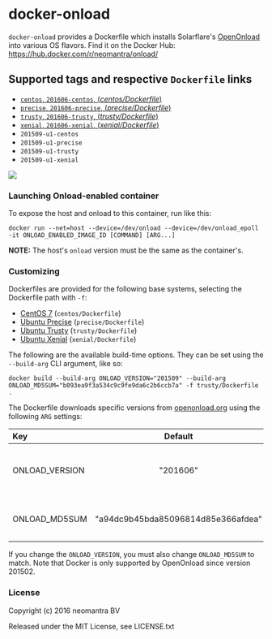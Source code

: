 # docker-onload

`docker-onload` provides a Dockerfile which installs Solarflare's [OpenOnload](http://www.openonload.org/ "OpenOnload") into various OS flavors. Find it on the Docker Hub: https://hub.docker.com/r/neomantra/onload/

## Supported tags and respective `Dockerfile` links

- [`centos`, `201606-centos`, (*centos/Dockerfile*)](https://github.com/neomantra/docker-onload/blob/master/centos/Dockerfile)
- [`precise`, `201606-precise`, (*precise/Dockerfile*)](https://github.com/neomantra/docker-onload/blob/master/precise/Dockerfile)
- [`trusty`, `201606-trusty`, (*trusty/Dockerfile*)](https://github.com/neomantra/docker-onload/blob/master/trusty/Dockerfile)
- [`xenial`, `201606-xenial`, (*xenial/Dockerfile*)](https://github.com/neomantra/docker-onload/blob/master/xenial/Dockerfile)
- `201509-u1-centos`
- `201509-u1-precise`
- `201509-u1-trusty`
- `201509-u1-xenial`


[![](https://images.microbadger.com/badges/license/neomantra/onload.svg)](http://microbadger.com/images/neomantra/onload "Get your own license badge on microbadger.com")

### Launching Onload-enabled container

To expose the host and onload to this container, run like this:
```
docker run --net=host --device=/dev/onload --device=/dev/onload_epoll -it ONLOAD_ENABLED_IMAGE_ID [COMMAND] [ARG...]
```

**NOTE:** The host's `onload` version must be the same as the container's.

### Customizing

Dockerfiles are provided for the following base systems, selecting the Dockerfile path with `-f`:

 * [CentOS 7](https://github.com/neomantra/docker-onload/centos/Dockerfile) (`centos/Dockerfile`)
 * [Ubuntu Precise](https://github.com/neomantra/docker-onload/precise/Dockerfile) (`precise/Dockerfile`)
 * [Ubuntu Trusty](https://github.com/neomantra/docker-onload/trusty/Dockerfile) (`trusty/Dockerfile`)
 * [Ubuntu Xenial](https://github.com/neomantra/docker-onload/xenial/Dockerfile) (`xenial/Dockerfile`)

The following are the available build-time options. They can be set using the `--build-arg` CLI argument, like so:

```
docker build --build-arg ONLOAD_VERSION="201509" --build-arg ONLOAD_MD5SUM="b093ea9f3a534c9c9fe9da6c2b6ccb7a" -f trusty/Dockerfile .
```

The Dockerfile downloads specific versions from [openonload.org](http://openonload.org "openonload.org") using the following `ARG` settings:

| Key  | Default | Description |
:----- | :-----: |:----------- |
|ONLOAD_VERSION | "201606" | The version of OpenOnload to download. |
|ONLOAD_MD5SUM | "a94dc9b45bda85096814d85e366afdea" | The MD5 checksum of the download. |

If you change the `ONLOAD_VERSION`, you must also change `ONLOAD_MD5SUM` to match. Note that Docker is only supported by OpenOnload since version 201502.

### License

Copyright (c) 2016 neomantra BV

Released under the MIT License, see LICENSE.txt

